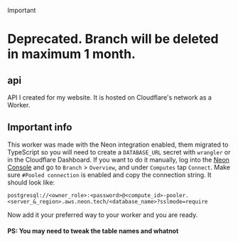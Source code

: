 > [!IMPORTANT]
> # Deprecated. Branch will be deleted in maximum 1 month.

## api
API I created for my website. It is hosted on Cloudflare's network as a Worker.

## Important info
This worker was made with the Neon integration enabled, them migrated to TypeScript so you will need to create a `DATABASE_URL` secret with `wrangler` or in the Cloudflare Dashboard. If you want to do it manually, log into the [Neon Console](https://console.neon.tech/app/) and go to `Branch` > `Overview`, and under `Computes` tap `Connect`. Make sure `#Pooled connection` is enabled and copy the connection string. It should look like:
```connection string
postgresql://<owner_role>:<password>@<compute_id>-pooler.<server_&_region>.aws.neon.tech/<database_name>?sslmode=require
```
Now add it your preferred way to your worker and you are ready. 
#### PS: You may need to tweak the table names and whatnot
